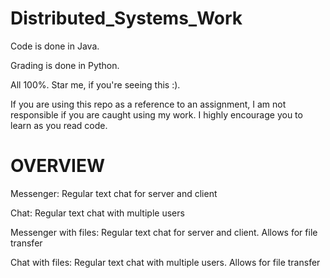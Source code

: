 # Distributed_Systems_Work

Code is done in Java.

Grading is done in Python.

All 100%. Star me, if you're seeing this :).

If you are using this repo as a reference to an assignment, I am not responsible if you are caught using my work. I highly encourage you to learn as you read code.

# OVERVIEW
Messenger: Regular text chat for server and client

Chat: Regular text chat with multiple users

Messenger with files: Regular text chat for server and client. Allows for file transfer

Chat with files: Regular text chat with multiple users. Allows for file transfer
